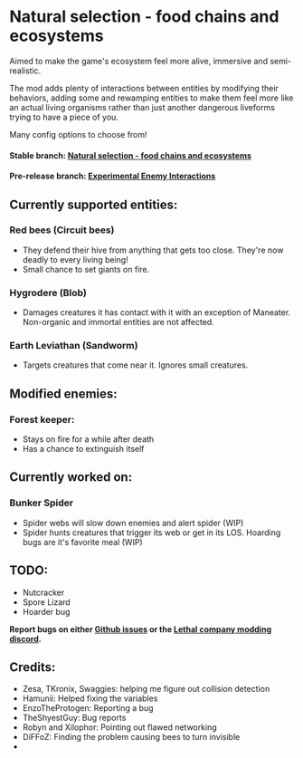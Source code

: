 # Natural selection - food chains and ecosystems

Aimed to make the game's ecosystem feel more alive, immersive and semi-realistic.

The mod adds plenty of interactions between entities by modifying their behaviors, adding some and rewamping entities to make them feel more like an actual living organisms rather than just another dangerous liveforms trying to have a piece of you.

Many config options to choose from!

####  **Stable branch: [Natural selection - food chains and ecosystems](https://thunderstore.io/c/lethal-company/p/Fandovec03/Natural_selection/)**
####  **Pre-release branch: [Experimental Enemy Interactions](https://thunderstore.io/c/lethal-company/p/Fandovec03/ExperimentalEnemyInteractions)**

## Currently supported entities:

### Red bees (Circuit bees)

- They defend their hive from anything that gets too close. They're now deadly to every living being!
- Small chance to set giants on fire.

### Hygrodere (Blob)

- Damages creatures it has contact with it with an exception of Maneater. Non-organic and immortal entities are not affected.

### Earth Leviathan (Sandworm)

- Targets creatures that come near it. Ignores small creatures.


## Modified enemies:
### Forest keeper:

- Stays on fire for a while after death
- Has a chance to extinguish itself


## Currently worked on:
### Bunker Spider
    
- Spider webs will slow down enemies and alert spider (WIP)
- Spider hunts creatures that trigger its web or get in its LOS. Hoarding bugs are it's favorite meal (WIP)


## TODO:
- Nutcracker
- Spore Lizard
- Hoarder bug

**Report bugs on either [Github issues](https://github.com/Fandovec03/LC-NaturalSelection) or the [Lethal company modding discord](https://discord.com/channels/1168655651455639582/1293353988913233991).**

## Credits:
- Zesa, TKronix, Swaggies: helping me figure out collision detection
- Hamunii: Helped fixing the variables
- EnzoTheProtogen: Reporting a bug
- TheShyestGuy: Bug reports
- Robyn and Xilophor: Pointing out flawed networking
- DiFFoZ: Finding the problem causing bees to turn invisible
- 